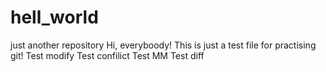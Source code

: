 # hell_world
just another repository
Hi, everyboody!
This is just a test file for practising git!
Test modify
Test confilict
Test MM
Test diff
